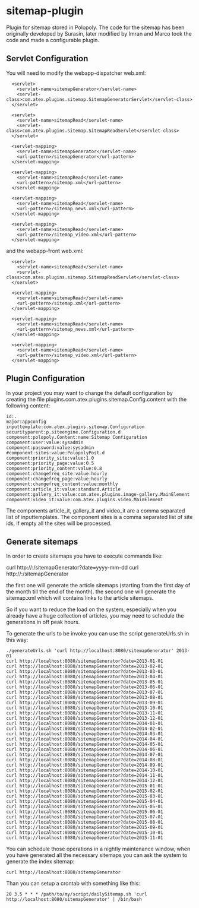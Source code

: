 sitemap-plugin
============

Plugin for sitemap stored in Polopoly.
The code for the sitemap has been originally developed by Surasin, later modified by Imran and Marco took the code and made a configurable plugin.

## Servlet Configuration

You will need to modify the webapp-dispatcher web.xml:

```
  <servlet>
    <servlet-name>sitemapGenerator</servlet-name>
    <servlet-class>com.atex.plugins.sitemap.SitemapGeneratorServlet</servlet-class>
  </servlet>

  <servlet>
    <servlet-name>sitemapRead</servlet-name>
    <servlet-class>com.atex.plugins.sitemap.SitemapReadServlet</servlet-class>
  </servlet>

  <servlet-mapping>
    <servlet-name>sitemapGenerator</servlet-name>
    <url-pattern>/sitemapGenerator</url-pattern>
  </servlet-mapping>

  <servlet-mapping>
    <servlet-name>sitemapRead</servlet-name>
    <url-pattern>/sitemap.xml</url-pattern>
  </servlet-mapping>

  <servlet-mapping>
    <servlet-name>sitemapRead</servlet-name>
    <url-pattern>/sitemap_news.xml</url-pattern>
  </servlet-mapping>

  <servlet-mapping>
    <servlet-name>sitemapRead</servlet-name>
    <url-pattern>/sitemap_video.xml</url-pattern>
  </servlet-mapping>
```

and the webapp-front web.xml:

```
  <servlet>
    <servlet-name>sitemapRead</servlet-name>
    <servlet-class>com.atex.plugins.sitemap.SitemapReadServlet</servlet-class>
  </servlet>

  <servlet-mapping>
    <servlet-name>sitemapRead</servlet-name>
    <url-pattern>/sitemap.xml</url-pattern>
  </servlet-mapping>

  <servlet-mapping>
    <servlet-name>sitemapRead</servlet-name>
    <url-pattern>/sitemap_news.xml</url-pattern>
  </servlet-mapping>

  <servlet-mapping>
    <servlet-name>sitemapRead</servlet-name>
    <url-pattern>/sitemap_video.xml</url-pattern>
  </servlet-mapping>
```

## Plugin Configuration

In your project you may want to change the default configuration by creating the file plugins.com.atex.plugins.sitemap.Config.content with the following content:

```
id:.
major:appconfig
inputtemplate:com.atex.plugins.sitemap.Configuration
securityparent:p.siteengine.Configuration.d
component:polopoly.Content:name:Sitemap Configuration
component:user:value:sysadmin
component:password:value:sysadmin
#component:sites:value:PolopolyPost.d
component:priority_site:value:1.0
component:priority_page:value:0.5
component:priority_content:value:0.8
component:changefreq_site:value:hourly
component:changefreq_page:value:hourly
component:changefreq_content:value:monthly
component:article_it:value:standard.Article
component:gallery_it:value:com.atex.plugins.image-gallery.MainElement
component:video_it:value:com.atex.plugins.video.MainElement
```

The components article_it, gallery_it and video_it are a comma separated list of inputtemplates.
The component sites is a comma separated list of site ids, if empty all the sites will be processed.

## Generate sitemaps

In order to create sitemaps you have to execute commands like:

curl http://<ip gui>:<port gui>/sitemapGenerator?date=yyyy-mm-dd
curl http://<ip gui>:<port gui>/sitemapGenerator

the first one will generate the article sitemaps (starting from the first day of the month till the end of the month).
the second one will generate the sitemap.xml which will contains links to the article sitemaps.

So if you want to reduce the load on the system, especially when you already have a huge collection of articles, you may need to schedule the generations in off peak hours.

To generate the urls to be invoke you can use the script generateUrls.sh in this way:

```
./generateUrls.sh 'curl http://localhost:8080/sitemapGenerator' 2013-01
curl http://localhost:8080/sitemapGenerator?date=2013-01-01
curl http://localhost:8080/sitemapGenerator?date=2013-02-01
curl http://localhost:8080/sitemapGenerator?date=2013-03-01
curl http://localhost:8080/sitemapGenerator?date=2013-04-01
curl http://localhost:8080/sitemapGenerator?date=2013-05-01
curl http://localhost:8080/sitemapGenerator?date=2013-06-01
curl http://localhost:8080/sitemapGenerator?date=2013-07-01
curl http://localhost:8080/sitemapGenerator?date=2013-08-01
curl http://localhost:8080/sitemapGenerator?date=2013-09-01
curl http://localhost:8080/sitemapGenerator?date=2013-10-01
curl http://localhost:8080/sitemapGenerator?date=2013-11-01
curl http://localhost:8080/sitemapGenerator?date=2013-12-01
curl http://localhost:8080/sitemapGenerator?date=2014-01-01
curl http://localhost:8080/sitemapGenerator?date=2014-02-01
curl http://localhost:8080/sitemapGenerator?date=2014-03-01
curl http://localhost:8080/sitemapGenerator?date=2014-04-01
curl http://localhost:8080/sitemapGenerator?date=2014-05-01
curl http://localhost:8080/sitemapGenerator?date=2014-06-01
curl http://localhost:8080/sitemapGenerator?date=2014-07-01
curl http://localhost:8080/sitemapGenerator?date=2014-08-01
curl http://localhost:8080/sitemapGenerator?date=2014-09-01
curl http://localhost:8080/sitemapGenerator?date=2014-10-01
curl http://localhost:8080/sitemapGenerator?date=2014-11-01
curl http://localhost:8080/sitemapGenerator?date=2014-12-01
curl http://localhost:8080/sitemapGenerator?date=2015-01-01
curl http://localhost:8080/sitemapGenerator?date=2015-02-01
curl http://localhost:8080/sitemapGenerator?date=2015-03-01
curl http://localhost:8080/sitemapGenerator?date=2015-04-01
curl http://localhost:8080/sitemapGenerator?date=2015-05-01
curl http://localhost:8080/sitemapGenerator?date=2015-06-01
curl http://localhost:8080/sitemapGenerator?date=2015-07-01
curl http://localhost:8080/sitemapGenerator?date=2015-08-01
curl http://localhost:8080/sitemapGenerator?date=2015-09-01
curl http://localhost:8080/sitemapGenerator?date=2015-10-01
curl http://localhost:8080/sitemapGenerator?date=2015-11-01
```

You can schedule those operations in a nightly maintenance window, when you have generated all the necessary sitemaps you can ask the system to generate the index sitemap:

```
curl http://localhost:8080/sitemapGenerator
```

Than you can setup a crontab with something like this:

```
20 3,5 * * * /path/to/my/script/dailySitemap.sh 'curl http://localhost:8080/sitemapGenerator' | /bin/bash
```
